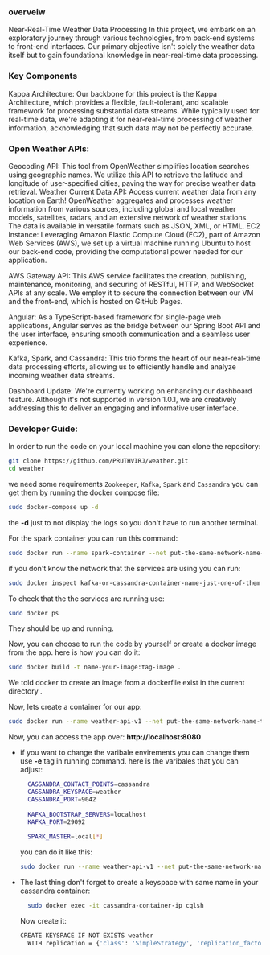 ### overveiw
Near-Real-Time Weather Data Processing
In this project, we embark on an exploratory journey through various technologies, from back-end systems to front-end interfaces. Our primary objective isn't solely the weather data itself but to gain foundational knowledge in near-real-time data processing.

### Key Components
Kappa Architecture: Our backbone for this project is the Kappa Architecture, which provides a flexible, fault-tolerant, and scalable framework for processing substantial data streams. While typically used for real-time data, we're adapting it for near-real-time processing of weather information, acknowledging that such data may not be perfectly accurate.

### Open Weather APIs:
Geocoding API: This tool from OpenWeather simplifies location searches using geographic names. We utilize this API to retrieve the latitude and longitude of user-specified cities, paving the way for precise weather data retrieval.
Weather Current Data API: Access current weather data from any location on Earth! OpenWeather aggregates and processes weather information from various sources, including global and local weather models, satellites, radars, and an extensive network of weather stations. The data is available in versatile formats such as JSON, XML, or HTML.
EC2 Instance: Leveraging Amazon Elastic Compute Cloud (EC2), part of Amazon Web Services (AWS), we set up a virtual machine running Ubuntu to host our back-end code, providing the computational power needed for our application.

AWS Gateway API: This AWS service facilitates the creation, publishing, maintenance, monitoring, and securing of RESTful, HTTP, and WebSocket APIs at any scale. We employ it to secure the connection between our VM and the front-end, which is hosted on GitHub Pages.

Angular: As a TypeScript-based framework for single-page web applications, Angular serves as the bridge between our Spring Boot API and the user interface, ensuring smooth communication and a seamless user experience.

Kafka, Spark, and Cassandra: This trio forms the heart of our near-real-time data processing efforts, allowing us to efficiently handle and analyze incoming weather data streams.

Dashboard Update: We're currently working on enhancing our dashboard feature. Although it's not supported in version 1.0.1, we are creatively addressing this to deliver an engaging and informative user interface.

### Developer Guide:
In order to run the code on your local machine you can clone the repository:
```bash
git clone https://github.com/PRUTHVIRJ/weather.git
cd weather
```
we need some requirements `Zookeeper`, `Kafka`, `Spark` and `Cassandra` you can get them by running the docker compose file:
```bash
sudo docker-compose up -d
```
the **-d** just to not display the logs so you don't have to run another terminal.

For the spark container you can run this command:
```bash
sudo docker run --name spark-container --net put-the-same-network-name-that-the-services-running-in -it apache/spark:v3.2.3 /opt/spark/bin/spark-shell
```

if you don't know the network that the services are using you can run:
```bash
sudo docker inspect kafka-or-cassandra-container-name-just-one-of-them
```

To check that the the services are running use:
```bash
sudo docker ps
```
They should be up and running.

Now, you can choose to run the code by yourself or create a docker image from the app. here is how you can do it:
```bash
sudo docker build -t name-your-image:tag-image .
```
We told docker to create an image from a dockerfile exist in the current directory .

Now, lets create a container for our app:
```bash
sudo docker run --name weather-api-v1 --net put-the-same-network-name-that-the-services-running-in -p 8080:8080 name-your-image:tag-image
```
Now, you can access the app over: **http://localhost:8080**

- if you want to change the varibale envirements you can change them use **-e** tag in running command. here is the varibales that you can adjust:
  ```bash
    CASSANDRA_CONTACT_POINTS=cassandra
    CASSANDRA_KEYSPACE=weather
    CASSANDRA_PORT=9042
    
    KAFKA_BOOTSTRAP_SERVERS=localhost
    KAFKA_PORT=29092
    
    SPARK_MASTER=local[*]
  ```
  you can do it like this:
  ```bash
  sudo docker run --name weather-api-v1 --net put-the-same-network-name-that-the-services-running-in -e CASSANDRA_CONTACT_POINTS=new_cassandra -e KAFKA_PORT=new_port -p 8080:8080 name-your-image:tag-image
  ```
- The last thing don't forget to create a keyspace with same name in your cassandra container:
  ```bash
    sudo docker exec -it cassandra-container-ip cqlsh
  ```
  Now create it:
  ```bash
  CREATE KEYSPACE IF NOT EXISTS weather
    WITH replication = {'class': 'SimpleStrategy', 'replication_factor': 1};
  ```
